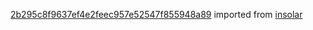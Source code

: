 [2b295c8f9637ef4e2feec957e52547f855948a89](https://github.com/insolar/insolar/commit/2b295c8f9637ef4e2feec957e52547f855948a89) imported from [insolar](https://github.com/insolar/insolar)
